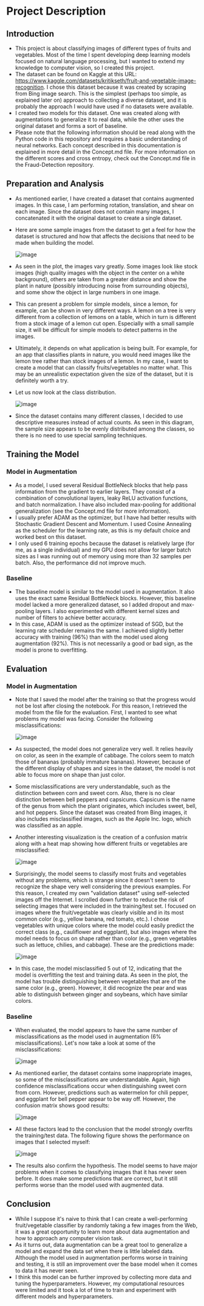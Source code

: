 # Project Description
## Introduction
- This project is about classifying images of different types of fruits and vegetables. Most of the time I spent developing deep learning models focused on natural language processing, but I wanted to extend my knowledge to computer vision, so I created this project.
- The dataset can be found on Kaggle at this URL: https://www.kaggle.com/datasets/kritikseth/fruit-and-vegetable-image-recognition. I chose this dataset because it was created by scraping from Bing image search. This is the simplest (perhaps too simple, as explained later on) approach to collecting a diverse dataset, and it is probably the approach I would have used if no datasets were available.
- I created two models for this dataset. One was created along with augmentations to generalize it to real data, while the other uses the original dataset and forms a sort of baseline. 
- Please note that the following information should be read along with the Python code in this repository and requires a basic understanding of neural networks. Each concept described in this documentation is explained in more detail in the Concept.md file. For more information on the different scores and cross entropy, check out the Concept.md file in the Fraud-Detection repository.
## Preparation and Analysis
- As mentioned earlier, I have created a dataset that contains augmented images. In this case, I am performing rotation, translation, and shear on each image. Since the dataset does not contain many images, I concatenated it with the original dataset to create a single dataset. 
- Here are some sample images from the dataset to get a feel for how the dataset is structured and how that affects the decisions that need to be made when building the model. 

  ![image](https://user-images.githubusercontent.com/127037803/224535400-c6f7b9fb-9423-4401-996a-e634e0d040bd.png)
- As seen in the plot, the images vary greatly. Some images look like stock images (high quality images with the object in the center on a white background), others are taken from a greater distance and show the plant in nature (possibly introducing noise from surrounding objects), and some show the object in large numbers in one image.
- This can present a problem for simple models, since a lemon, for example, can be shown in very different ways. A lemon on a tree is very different from a collection of lemons on a table, which in turn is different from a stock image of a lemon cut open. Especially with a small sample size, it will be difficult for simple models to detect patterns in the images.
- Ultimately, it depends on what application is being built. For example, for an app that classifies plants in nature, you would need images like the lemon tree rather than stock images of a lemon. In my case, I want to create a model that can classify fruits/vegetables no matter what. This may be an unrealistic expectation given the size of the dataset, but it is definitely worth a try.
- Let us now look at the class distribution.

  ![image](https://user-images.githubusercontent.com/127037803/224536042-375f288d-33c2-4d16-a478-f4d3a68d9a29.png)
- Since the dataset contains many different classes, I decided to use descriptive measures instead of actual counts. As seen in this diagram, the sample size appears to be evenly distributed among the classes, so there is no need to use special sampling techniques.

## Training the Model
### Model in Augmentation
- As a model, I used several Residual BottleNeck blocks that help pass information from the gradient to earlier layers. They consist of a combination of convolutional layers, leaky ReLU activation functions, and batch normalization. I have also included max-pooling for additional generalization (see the Concept.md file for more information).
- I usually prefer ADAM as the optimizer, but I have had better results with Stochastic Gradient Descent and Momentum. I used Cosine Annealing as the scheduler for the learning rate, as this is my default choice and worked best on this dataset.
- I only used 6 training epochs because the dataset is relatively large (for me, as a single individual) and my GPU does not allow for larger batch sizes as I was running out of memory using more than 32 samples per batch. Also, the performance did not improve much.
### Baseline
- The baseline model is similar to the model used in augmentation. It also uses the exact same Residual BottleNeck blocks. However, this baseline model lacked a more generalized dataset, so I added dropout and max-pooling layers. I also experimented with different kernel sizes and number of filters to achieve better accuracy.
- In this case, ADAM is used as the optimizer instead of SGD, but the learning rate scheduler remains the same. I achieved slightly better accuracy with training (96%) than with the model used along augmentation (92%). This is not necessarily a good or bad sign, as the model is prone to overfitting.

## Evaluation
### Model in Augmentation
- Note that I saved the model after the training so that the progress would not be lost after closing the notebook. For this reason, I retrieved the model from the file for the evaluation. First, I wanted to see what problems my model was facing. Consider the following misclassifications:

  ![image](https://user-images.githubusercontent.com/127037803/224536759-32900466-062f-4468-b9c0-095d63de250e.png)
- As suspected, the model does not generalize very well. It relies heavily on color, as seen in the example of cabbage. The colors seem to match those of bananas (probably immature bananas). However, because of the different display of shapes and sizes in the dataset, the model is not able to focus more on shape than just color.
- Some misclassifications are very understandable, such as the distinction between corn and sweet corn. Also, there is no clear distinction between bell peppers and capsicums. Capsicum is the name of the genus from which the plant originates, which includes sweet, bell, and hot peppers. Since the dataset was created from Bing images, it also includes misclassified images, such as the Apple Inc. logo, which was classified as an apple.
- Another interesting visualization is the creation of a confusion matrix along with a heat map showing how different fruits or vegetables are misclassified:

  ![image](https://user-images.githubusercontent.com/127037803/224537436-94ccdba3-838a-4f7e-a3c2-5ed51bd2f9a4.png)
- Surprisingly, the model seems to classify most fruits and vegetables without any problems, which is strange since it doesn't seem to recognize the shape very well considering the previous examples.
For this reason, I created my own "validation dataset" using self-selected images off the Internet. I scrolled down further to reduce the risk of selecting images that were included in the training/test set.
I focused on images where the fruit/vegetable was clearly visible and in its most common color (e.g., yellow banana, red tomato, etc.). I chose vegetables with unique colors where the model could easily predict the correct class (e.g., cauliflower and eggplant), but also images where the model needs to focus on shape rather than color (e.g., green vegetables such as lettuce, chilies, and cabbage). These are the predictions made:

  ![image](https://user-images.githubusercontent.com/127037803/224537709-df6516a4-cb4d-4b18-9543-cd8c19f84dc9.png)
- In this case, the model misclassified 5 out of 12, indicating that the model is overfitting the test and training data. As seen in the plot, the model has trouble distinguishing between vegetables that are of the same color (e.g., green). However, it did recognize the pear and was able to distinguish between ginger and soybeans, which have similar colors.

### Baseline
- When evaluated, the model appears to have the same number of misclassifications as the model used in augmentation (6% misclassifications). Let's now take a look at some of the misclassifications:

  ![image](https://user-images.githubusercontent.com/127037803/224541167-b7dcdc62-966c-4914-8208-f97ee3cd9be9.png)
- As mentioned earlier, the dataset contains some inappropriate images, so some of the misclassifications are understandable. Again, high confidence misclassifications occur when distinguishing sweet corn from corn. However, predictions such as watermelon for chili pepper, and eggplant for bell pepper appear to be way off. However, the confusion matrix shows good results:

  ![image](https://user-images.githubusercontent.com/127037803/224541443-7955d97d-5321-449a-8824-c26e398a28f7.png)
- All these factors lead to the conclusion that the model strongly overfits the training/test data. The following figure shows the performance on images that I selected myself:
  
  ![image](https://user-images.githubusercontent.com/127037803/224541598-452d20ef-c9e6-4c4a-a52c-0ae2f30dad30.png)
- The results also confirm the hypothesis. The model seems to have major problems when it comes to classifying images that it has never seen before. It does make some predictions that are correct, but it still performs worse than the model used with augmented data. 


## Conclusion
- While I suppose it's naive to think that I can create a well-performing fruit/vegetable classifier by randomly taking a few images from the Web, it was a great opportunity to learn more about data augmentation and how to approach any computer vision task.
- As it turns out, data augmentation can be a great tool to generalize a model and expand the data set when there is little labeled data. Although the model used in augmentation performs worse in training and testing, it is still an improvement over the base model when it comes to data it has never seen.
- I think this model can be further improved by collecting more data and tuning the hyperparameters. However, my computational resources were limited and it took a lot of time to train and experiment with different models and hyperparameters.



